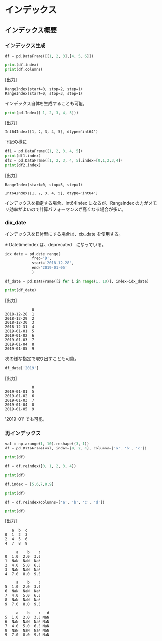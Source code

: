 # インデックス


## インデックス概要

### インデックス生成

``` Python
df = pd.DataFrame([[1, 2, 3],[4, 5, 6]])

print(df.index)
print(df.columns)
```

[出力]
```
RangeIndex(start=0, stop=2, step=1)
RangeIndex(start=0, stop=3, step=1)
```

インデックス自体を生成することも可能。

``` Python
print(pd.Index([ 1, 2, 3, 4, 5]))
```
[出力]
```
Int64Index([1, 2, 3, 4, 5], dtype='int64')
```

下記の様に
```Python
df1 = pd.DataFrame([1, 2, 3, 4, 5])
print(df1.index)
df2 = pd.DataFrame([1, 2, 3, 4, 5],index=[0,1,2,3,4])
print(df2.index)
```
[出力]
```
RangeIndex(start=0, stop=5, step=1)

Int64Index([1, 2, 3, 4, 5], dtype='int64')
```
インデックスを指定する場合、Int64Index になるが、RangeIndex の方がメモリ効率がよいので計算パフォーマンスが高くなる場合が多い。

### dix_date
インデックスを日付型にする場合は、dix_date を使用する。

※ DatetimeIndex は、deprecated　になっている。
``` Python
idx_date = pd.date_range(
            freq='D',
            start='2018-12-28',
            end='2019-01-05'
            )

df_date = pd.DataFrame([i for i in range(1, 10)], index=idx_date)

print(df_date)
```

[出力]
```
            0
2018-12-28  1
2018-12-29  2
2018-12-30  3
2018-12-31  4
2019-01-01  5
2019-01-02  6
2019-01-03  7
2019-01-04  8
2019-01-05  9
```

次の様な指定で取り出すことも可能。
``` Python
df_date['2019']
```
[出力]
```
            0
2019-01-01  5
2019-01-02  6
2019-01-03  7
2019-01-04  8
2019-01-05  9
```
'2019-01' でも可能。

### 再インデックス
```Python
val = np.arange(1, 10).reshape((3,-1))
df = pd.DataFrame(val, index=[0, 2, 4], columns=['a', 'b', 'c'])

print(df)

df = df.reindex([0, 1, 2, 3, 4])

print(df)

df.index = [5,6,7,8,9]

print(df)

df = df.reindex(columns=['a', 'b', 'c', 'd'])

print(df)
```
[出力]
```
   a  b  c
0  1  2  3
2  4  5  6
4  7  8  9

     a    b    c
0  1.0  2.0  3.0
1  NaN  NaN  NaN
2  4.0  5.0  6.0
3  NaN  NaN  NaN
4  7.0  8.0  9.0

     a    b    c
5  1.0  2.0  3.0
6  NaN  NaN  NaN
7  4.0  5.0  6.0
8  NaN  NaN  NaN
9  7.0  8.0  9.0

     a    b    c   d
5  1.0  2.0  3.0 NaN
6  NaN  NaN  NaN NaN
7  4.0  5.0  6.0 NaN
8  NaN  NaN  NaN NaN
9  7.0  8.0  9.0 NaN
```
